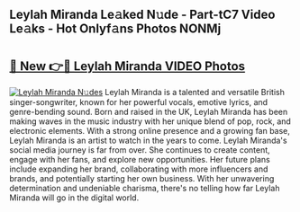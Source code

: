 ## Leylah Miranda Le𝚊ked N𝚞de - Part-tC7 Video Le𝚊ks - Hot Onlyf𝚊ns Photos NONMj

# <h2><a href="http://ac29154.deff.icu/?id=Leylah+Miranda">🔗 New 👉🔴 Leylah Miranda VIDEO Photos</a></h2>

[![Leylah Miranda N𝚞des](https://i.imgur.com/rIISA9y.gif)](http://ac29154.deff.icu/?id=Leylah+Miranda)
Leylah Miranda is a talented and versatile British singer-songwriter, known for her powerful vocals, emotive lyrics, and genre-bending sound. Born and raised in the UK, Leylah Miranda has been making waves in the music industry with her unique blend of pop, rock, and electronic elements. With a strong online presence and a growing fan base, Leylah Miranda is an artist to watch in the years to come. Leylah Miranda's social media journey is far from over. She continues to create content, engage with her fans, and explore new opportunities. Her future plans include expanding her brand, collaborating with more influencers and brands, and potentially starting her own business. With her unwavering determination and undeniable charisma, there's no telling how far Leylah Miranda will go in the digital world.
